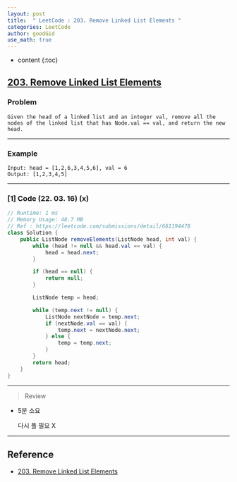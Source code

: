 ```yaml
---
layout: post
title:  " LeetCode : 203. Remove Linked List Elements "
categories: LeetCode
author: goodGid
use_math: true
---
```

* content
{:toc}

## [203. Remove Linked List Elements](https://leetcode.com/problems/remove-linked-list-elements)

### Problem

```
Given the head of a linked list and an integer val, remove all the nodes of the linked list that has Node.val == val, and return the new head.
```


---

### Example

```
Input: head = [1,2,6,3,4,5,6], val = 6
Output: [1,2,3,4,5]
```

---

### [1] Code (22. 03. 16) (x)

``` java
// Runtime: 1 ms
// Memory Usage: 48.7 MB
// Ref : https://leetcode.com/submissions/detail/661194478
class Solution {
    public ListNode removeElements(ListNode head, int val) {
        while (head != null && head.val == val) {
            head = head.next;
        }

        if (head == null) {
            return null;
        }

        ListNode temp = head;

        while (temp.next != null) {
            ListNode nextNode = temp.next;
            if (nextNode.val == val) {
                temp.next = nextNode.next;
            } else {
                temp = temp.next;
            }
        }
        return head;
    }
}
```

---

> Review

* 5분 소요

  다시 풀 필요 X

---

## Reference

* [203. Remove Linked List Elements](https://leetcode.com/problems/remove-linked-list-elements)